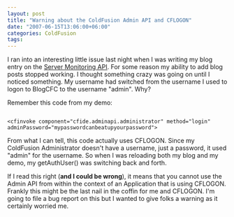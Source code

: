 ```yaml
---
layout: post
title: "Warning about the ColdFusion Admin API and CFLOGON"
date: "2007-06-15T13:06:00+06:00"
categories: ColdFusion 
tags: 
---
```


I ran into an interesting little issue last night when I was writing my blog entry on the <a href="http://www.raymondcamden.com/index.cfm/2007/6/14/ColdFusion-8-Server-Monitor-API">Server Monitoring API</a>. For some reason my ability to add blog posts stopped working. I thought something crazy was going on until I noticed something. My username had switched from the username I used to logon to BlogCFC to the username "admin". Why? 

Remember this code from my demo:

<code>
&lt;cfinvoke component="cfide.adminapi.administrator" method="login" adminPassword="mypasswordcanbeatupyourpassword"&gt;
</code>

From what I can tell, this code actually uses CFLOGON. Since my ColdFusion Administrator doesn't have a username, just a password, it used "admin" for the username. So when I was reloading both my blog and my demo, my getAuthUser() was switching back and forth.

If I read this right (<b>and I could be wrong</b>), it means that you cannot use the Admin API from within the context of an Application that is using CFLOGON. Frankly this might be the last nail in the coffin for me and CFLOGON. I'm going to file a bug report on this but I wanted to give folks a warning as it certainly worried me.